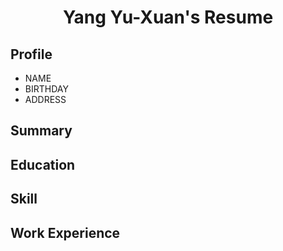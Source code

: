 # <center>Yang Yu-Xuan's Resume</center>

Profile
-------------
*	NAME
*	BIRTHDAY
*	ADDRESS

Summary
-------------

Education
-------------

Skill
-------------

Work Experience
-------------